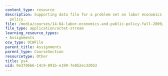 ```yaml
---
content_type: resource
description: Supporting data file for a problem set on labor economics and public
  policy.
file: /media/courses/14-64-labor-economics-and-public-policy-fall-2009/0e37066614c9891be1997e852ec320b3_ps4.dta
file_type: application/octet-stream
learning_resource_types:
- Assignments
ocw_type: OCWFile
parent_title: Assignments
parent_type: CourseSection
resourcetype: Other
title: ps4
uid: 0e370666-14c9-891b-e199-7e852ec320b3
---
```

